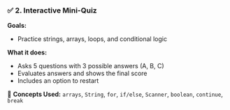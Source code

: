 ### ✅ 2. Interactive Mini-Quiz
**Goals:**
- Practice strings, arrays, loops, and conditional logic

**What it does:**
- Asks 5 questions with 3 possible answers (A, B, C)
- Evaluates answers and shows the final score
- Includes an option to restart

📌 **Concepts Used:** `arrays`, `String`, `for`, `if/else`, `Scanner`, `boolean`, `continue`, `break`
